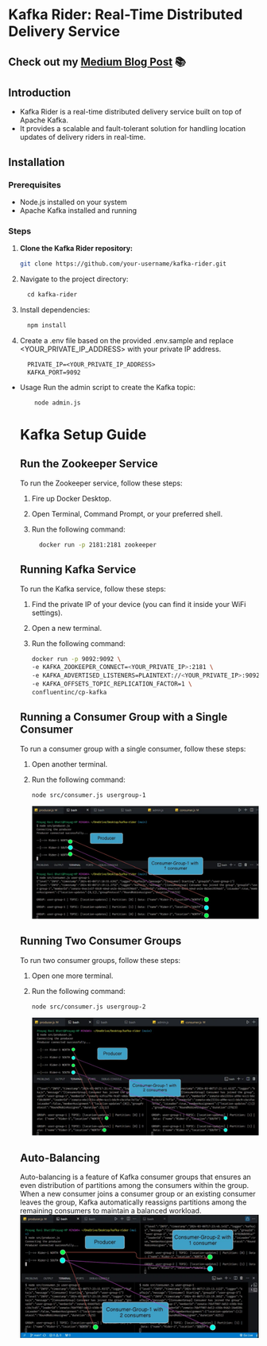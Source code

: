 # Kafka Rider: Real-Time Distributed Delivery Service
## Check out my [Medium Blog Post](https://medium.com/@prayagbhatt2003/kafka-x-zomato-c07c02da09cd) 📚

## Introduction
- Kafka Rider is a real-time distributed delivery service built on top of Apache Kafka.
- It provides a scalable and fault-tolerant solution for handling location updates of delivery riders in real-time.

## Installation
### Prerequisites
- Node.js installed on your system
- Apache Kafka installed and running

### Steps
1. **Clone the Kafka Rider repository:**
   ```bash
   git clone https://github.com/your-username/kafka-rider.git
   ```

2. Navigate to the project directory:
   ```makefile
     cd kafka-rider
   ```

3. Install dependencies:
   ```makefile
     npm install
   ``` 

4. Create a .env file based on the provided .env.sample and replace <YOUR_PRIVATE_IP_ADDRESS> with your private IP address.
   ```env
     PRIVATE_IP=<YOUR_PRIVATE_IP_ADDRESS>
     KAFKA_PORT=9092
   ```

- Usage
  Run the admin script to create the Kafka topic:
   ```bash
       node admin.js
   ```

  # Kafka Setup Guide

  ## Run the Zookeeper Service
  
  To run the Zookeeper service, follow these steps:
  
  1. Fire up Docker Desktop.
  2. Open Terminal, Command Prompt, or your preferred shell.
  3. Run the following command:
  
       ```bash
         docker run -p 2181:2181 zookeeper
       ```
  
  ## Running Kafka Service
  
  To run the Kafka service, follow these steps:
  
  1. Find the private IP of your device (you can find it inside your WiFi settings).
  2. Open a new terminal.
  3. Run the following command:
  
      ```bash
      docker run -p 9092:9092 \
      -e KAFKA_ZOOKEEPER_CONNECT=<YOUR_PRIVATE_IP>:2181 \
      -e KAFKA_ADVERTISED_LISTENERS=PLAINTEXT://<YOUR_PRIVATE_IP>:9092 \
      -e KAFKA_OFFSETS_TOPIC_REPLICATION_FACTOR=1 \
      confluentinc/cp-kafka
      ```

  ## Running a Consumer Group with a Single Consumer
  
  To run a consumer group with a single consumer, follow these steps:
  
  1. Open another terminal.
  2. Run the following command:
  
      ```bash
      node src/consumer.js usergroup-1
      ```
      ![A single Consumer Group](./readme-images/consumer-group.webp)

  
  ## Running Two Consumer Groups
  
  To run two consumer groups, follow these steps:
  
  1. Open one more terminal.
  2. Run the following command:
  
      ```bash
      node src/consumer.js usergroup-2
      ```
      ![2 Consumer Group](./readme-images/consumer-group-2.webp)
  
  ## Auto-Balancing
     Auto-balancing is a feature of Kafka consumer groups that ensures an even distribution of partitions among the consumers within 
     the group. When a new consumer joins a consumer group or an existing consumer leaves the group, Kafka automatically reassigns
     partitions among the remaining consumers to maintain a balanced workload.
     ![ Auto Balancing ](./readme-images/consumer-group-3.webp)

  

